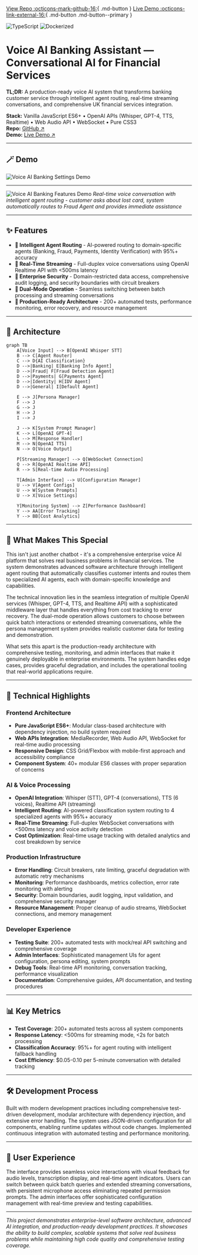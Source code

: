 [View Repo :octicons-mark-github-16:](https://github.com/Ready2k/Project2){ .md-button }
[Live Demo :octicons-link-external-16:](#){ .md-button .md-button--primary }

![TypeScript](https://img.shields.io/badge/TypeScript-5.x-blue)
![Dockerized](https://img.shields.io/badge/Docker-yes-success)

# Voice AI Banking Assistant — Conversational AI for Financial Services

**TL;DR:** A production-ready voice AI system that transforms banking customer service through intelligent agent routing, real-time streaming conversations, and comprehensive UK financial services integration.

**Stack:** Vanilla JavaScript ES6+ • OpenAI APIs (Whisper, GPT-4, TTS, Realtime) • Web Audio API • WebSocket • Pure CSS3  
**Repo:** [GitHub ↗](https://github.com/Ready2k/Project2)  
**Demo:** [Live Demo ↗](https://your-demo-url.com)

---

## 🪄 Demo

![Voice AI Banking Settings Demo](../assets/pr2/voice-assistance-demo-optimized.gif)
***
![Voice AI Banking Features Demo](../assets/pr2/voice-assistance-feature-demo-optimized.gif)
*Real-time voice conversation with intelligent agent routing - customer asks about lost card, system automatically routes to Fraud Agent and provides immediate assistance*

---

## ✨ Features

- **🎯 Intelligent Agent Routing** - AI-powered routing to domain-specific agents (Banking, Fraud, Payments, Identity Verification) with 95%+ accuracy
- **🚀 Real-Time Streaming** - Full-duplex voice conversations using OpenAI Realtime API with <500ms latency
- **🔐 Enterprise Security** - Domain-restricted data access, comprehensive audit logging, and security boundaries with circuit breakers
- **📱 Dual-Mode Operation** - Seamless switching between batch processing and streaming conversations
- **🐳 Production-Ready Architecture** - 200+ automated tests, performance monitoring, error recovery, and resource management

---

## 🧠 Architecture

```mermaid
graph TB
    A[Voice Input] --> B[OpenAI Whisper STT]
    B --> C[Agent Router]
    C --> D{AI Classification}
    D -->|Banking| E[Banking Info Agent]
    D -->|Fraud| F[Fraud Detection Agent]
    D -->|Payments| G[Payments Agent]
    D -->|Identity| H[IDV Agent]
    D -->|General| I[Default Agent]
    
    E --> J[Persona Manager]
    F --> J
    G --> J
    H --> J
    I --> J
    
    J --> K[System Prompt Manager]
    K --> L[OpenAI GPT-4]
    L --> M[Response Handler]
    M --> N[OpenAI TTS]
    N --> O[Voice Output]
    
    P[Streaming Manager] --> Q[WebSocket Connection]
    Q --> R[OpenAI Realtime API]
    R --> S[Real-time Audio Processing]
    
    T[Admin Interface] --> U[Configuration Manager]
    U --> V[Agent Configs]
    U --> W[System Prompts]
    U --> X[Voice Settings]
    
    Y[Monitoring System] --> Z[Performance Dashboard]
    Y --> AA[Error Tracking]
    Y --> BB[Cost Analytics]
```

---

## 🎯 What Makes This Special

This isn't just another chatbot - it's a comprehensive enterprise voice AI platform that solves real business problems in financial services. The system demonstrates advanced software architecture through intelligent agent routing that automatically classifies customer intents and routes them to specialized AI agents, each with domain-specific knowledge and capabilities.

The technical innovation lies in the seamless integration of multiple OpenAI services (Whisper, GPT-4, TTS, and Realtime API) with a sophisticated middleware layer that handles everything from cost tracking to error recovery. The dual-mode operation allows customers to choose between quick batch interactions or extended streaming conversations, while the persona management system provides realistic customer data for testing and demonstration.

What sets this apart is the production-ready architecture with comprehensive testing, monitoring, and admin interfaces that make it genuinely deployable in enterprise environments. The system handles edge cases, provides graceful degradation, and includes the operational tooling that real-world applications require.

---

## 🚀 Technical Highlights

### Frontend Architecture
- **Pure JavaScript ES6+**: Modular class-based architecture with dependency injection, no build system required
- **Web APIs Integration**: MediaRecorder, Web Audio API, WebSocket for real-time audio processing
- **Responsive Design**: CSS Grid/Flexbox with mobile-first approach and accessibility compliance
- **Component System**: 40+ modular ES6 classes with proper separation of concerns

### AI & Voice Processing
- **OpenAI Integration**: Whisper (STT), GPT-4 (conversations), TTS (6 voices), Realtime API (streaming)
- **Intelligent Routing**: AI-powered classification system routing to 4 specialized agents with 95%+ accuracy
- **Real-Time Streaming**: Full-duplex WebSocket conversations with <500ms latency and voice activity detection
- **Cost Optimization**: Real-time usage tracking with detailed analytics and cost breakdown by service

### Production Infrastructure
- **Error Handling**: Circuit breakers, rate limiting, graceful degradation with automatic retry mechanisms
- **Monitoring**: Performance dashboards, metrics collection, error rate monitoring with alerting
- **Security**: Domain boundaries, audit logging, input validation, and comprehensive security manager
- **Resource Management**: Proper cleanup of audio streams, WebSocket connections, and memory management

### Developer Experience
- **Testing Suite**: 200+ automated tests with mock/real API switching and comprehensive coverage
- **Admin Interfaces**: Sophisticated management UIs for agent configuration, persona editing, system prompts
- **Debug Tools**: Real-time API monitoring, conversation tracking, performance visualization
- **Documentation**: Comprehensive guides, API documentation, and testing procedures

---

## 📊 Key Metrics

- **Test Coverage**: 200+ automated tests across all system components
- **Response Latency**: <500ms for streaming mode, <2s for batch processing
- **Classification Accuracy**: 95%+ for agent routing with intelligent fallback handling
- **Cost Efficiency**: $0.05-0.10 per 5-minute conversation with detailed tracking

---

## 🛠️ Development Process

Built with modern development practices including comprehensive test-driven development, modular architecture with dependency injection, and extensive error handling. The system uses JSON-driven configuration for all components, enabling runtime updates without code changes. Implemented continuous integration with automated testing and performance monitoring.

---

## 🎨 User Experience

The interface provides seamless voice interactions with visual feedback for audio levels, transcription display, and real-time agent indicators. Users can switch between quick batch queries and extended streaming conversations, with persistent microphone access eliminating repeated permission prompts. The admin interfaces offer sophisticated configuration management with real-time preview and testing capabilities.

---

*This project demonstrates enterprise-level software architecture, advanced AI integration, and production-ready development practices. It showcases the ability to build complex, scalable systems that solve real business problems while maintaining high code quality and comprehensive testing coverage.*
